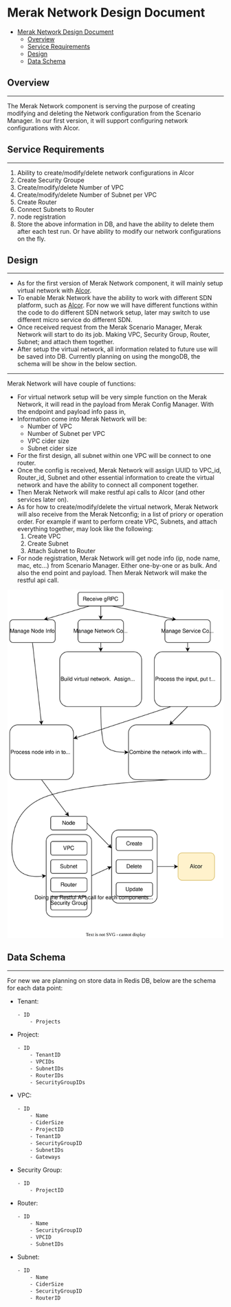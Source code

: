 # Merak Network Design Document  

- [Merak Network Design Document](#merak-network-design-document)
  - [Overview](#overview)
  - [Service Requirements](#service-requirements)
  - [Design](#design)
  - [Data Schema](#data-schema)

## Overview  
___  
The Merak Network component is serving the purpose of creating modifying and deleting the Network configuration from the Scenario Manager. In our first version, it will support configuring network configurations with Alcor.  

## Service Requirements  
___  
1. Ability to create/modify/delete network configurations in Alcor  
2. Create Security Groupe  
3. Create/modify/delete Number of VPC 
4. Create/modify/delete Number of Subnet per VPC  
5. Create Router  
6. Connect Subnets to Router  
7. node registration
8. Store the above information in DB, and have the ability to delete them after each test run. Or have ability to modify our network configurations on the fly.  

## Design  
___  

- As for the first version of Merak Network component, it will mainly setup virtual network with [Alcor](https://github.com/futurewei-cloud/alcor).  
- To enable Merak Network have the ability to work with different SDN platform, such as [Alcor](https://github.com/futurewei-cloud/alcor). For now we will have different functions within the code to do different SDN network setup, later may switch to use different micro service do different SDN.  
- Once received request from the Merak Scenario Manager, Merak Network will start to do its job. Making VPC, Security Group, Router, Subnet; and attach them together.  
- After setup the virtual network, all information related to future use will be saved into DB. Currently planning on using the mongoDB, the schema will be show in the below section.  

___  

Merak Network will have couple of functions:  
- For virtual network setup will be very simple function on the Merak Network, it will read in the payload from Merak Config Manager. With the endpoint and payload info pass in,  
- Information come into Merak Network will be:
  - Number of VPC
  - Number of Subnet per VPC
  - VPC cider size
  - Subnet cider size
- For the first design, all subnet within one VPC will be connect to one router.  
- Once the config is received, Merak Network will assign UUID to VPC_id, Router_id, Subnet and other essential information to create the virtual network and have the ability to connect all component together.
- Then Merak Network will make restful api calls to Alcor (and other services later on).  
- As for how to create/modify/delete the virtual network, Merak Network will also receive from the Merak Netconfig; in a list of priory or operation order. For example if want to perform create VPC, Subnets, and attach everything together, may look like the following:
    1. Create VPC
    2. Create Subnet
    3. Attach Subnet to Router
- For node registration, Merak Network will get node info (ip, node name, mac, etc...) from Scenario Manager. Either one-by-one or as bulk. And also the end point and payload. Then Merak Network will make the restful api call.  
  
<!-- - Merak config will be supply the user defined json config file. Then Merak Network will modify the json into proper format then send out the restful request.  
  - While doing the above operation, Merak Network will also keep the state of network configuration within the DB. -->
<!-- ___   -->

<!-- ![merak network diagram](../images/MerakNetworkFlow.drawio.svg)   -->

![merak network diagram](../images/MerakNetworkV2.drawio.svg)  

## Data Schema  
___  

For new we are planning on store data in Redis DB, below are the schema for each data point:  

- Tenant:  
    ```
    - ID
        - Projects
    ```  

- Project:  
    ```
    - ID
        - TenantID
        - VPCIDs
        - SubnetIDs
        - RouterIDs
        - SecurityGroupIDs
    ```

- VPC:  
    ```  
    - ID
        - Name
        - CiderSize
        - ProjectID
        - TenantID
        - SecurityGroupID
        - SubnetIDs
        - Gateways
    ```  

- Security Group:  
    ```  
    - ID
        - ProjectID
    ```  

- Router:  
    ```  
    - ID
        - Name
        - SecurityGroupID
        - VPCID
        - SubnetIDs
    ```  

- Subnet:  
    ```  
    - ID
        - Name
        - CiderSize
        - SecurityGroupID
        - RouterID
    ```  
